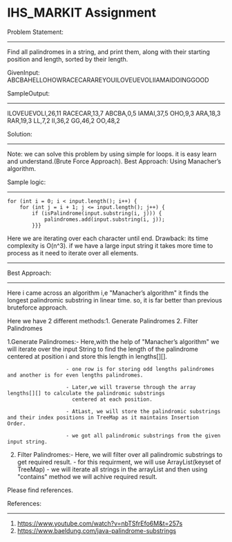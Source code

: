 # IHS_MARKIT Assignment

Problem Statement:
******************
Find all palindromes in a string, and print them, along with their starting position and length, sorted by their length.

GivenInput:  ABCBAHELLOHOWRACECARAREYOUILOVEUEVOLIIAMAIDOINGGOOD

SampleOutput:
*************
ILOVEUEVOLI,26,11
RACECAR,13,7
ABCBA,0,5
IAMAI,37,5
OHO,9,3
ARA,18,3
RAR,19,3
LL,7,2
II,36,2
GG,46,2
OO,48,2

Solution:
*********

Note: we can solve this problem by using simple for loops. it is easy learn and understand.(Brute Force Approach).
      Best Approach: Using Manacher’s algorithm.

Sample logic:
*************
    for (int i = 0; i < input.length(); i++) {
        for (int j = i + 1; j <= input.length(); j++) {
            if (isPalindrome(input.substring(i, j))) {
                palindromes.add(input.substring(i, j));
            }}}
Here we are iterating over each character until end.
Drawback: its time complexity is O(n^3).
          if we have a large input string it takes more time to process as it need to iterate over all elements.
          

*****************          
 Best Approach:
*****************
Here i came across an algorithm i,e "Manacher’s algorithm" it finds the longest palindromic substring in linear time.
so, it is far better than previous bruteforce approach.

Here we have 2 different methods:1. Generate Palindromes
                                 2. Filter Palindromes
                                 
1.Generate Palindromes:- Here,with the help of "Manacher’s algorithm" we will iterate over the input String to find the 
                         length of the palindrome centered at position i and store this length in lengths[][].
                         
                       - one row is for storing odd lengths palindromes and another is for even lengths palindromes.
                        
                       - Later,we will traverse through the array lengths[][] to calculate the palindromic substrings 
                         centered at each position.
                        
                       - AtLast, we will store the palindromic substrings and their index positions in TreeMap as it maintains Insertion                          Order.
                        
                       - we got all palindromic substrings from the given input string.


2. Filter Palindromes:- Here, we will filter over all palindromic substrings to get required result.
                      - for this requirment, we will use ArrayList<String>(keyset of TreeMap)
                      - we will iterate all strings in the arrayList and then using "contains" method we will achive required result.
                       
                       
                       
 Please find references.
 
 References:
 ***********
 1. https://www.youtube.com/watch?v=nbTSfrEfo6M&t=257s
 2. https://www.baeldung.com/java-palindrome-substrings
 
                       
